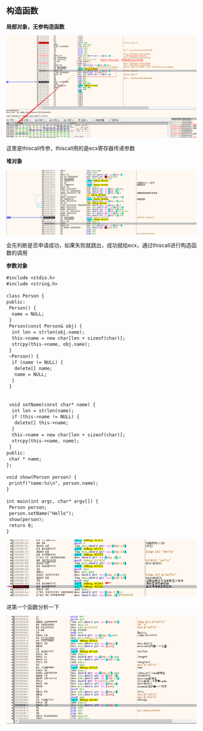 构造函数
---

**局部对象，无参构造函数**

![](https://raw.githubusercontent.com/Whitebird0/tuchuang/main/QQ%E6%88%AA%E5%9B%BE20211005200333.png)

这里是thiscall传参，thiscall用的是ecx寄存器传递参数

 **堆对象**
 
 ![](https://raw.githubusercontent.com/Whitebird0/tuchuang/main/QQ%E6%88%AA%E5%9B%BE20211005213036.png)
 
 会先判断是否申请成功，如果失败就跳出，成功就给ecx，通过thiscall进行构造函数的调用
 
 
**参数对象**

    #include <stdio.h>
    #include <string.h>

    class Person {
    public:
     Person() {
      name = NULL;
     }
     Person(const Person& obj) {
      int len = strlen(obj.name);
      this->name = new char[len + sizeof(char)];
      strcpy(this->name, obj.name);
     }
     ~Person() {	
      if (name != NULL) {
       delete[] name;
       name = NULL;
      }
     }


     void setName(const char* name) {
      int len = strlen(name);
      if (this->name != NULL) {
       delete[] this->name;
      }
      this->name = new char[len + sizeof(char)];
      strcpy(this->name, name);
     }
    public:
     char * name;
    };

    void show(Person person) {
     printf("name:%s\n", person.name);
    }

    int main(int argc, char* argv[]) {
     Person person;
     person.setName("Hello");
     show(person);
     return 0;
    }

![](https://raw.githubusercontent.com/Whitebird0/tuchuang/main/QQ%E6%88%AA%E5%9B%BE20211005232215.png)

进第一个函数分析一下

![](https://raw.githubusercontent.com/Whitebird0/tuchuang/main/QQ%E6%88%AA%E5%9B%BE20211005232200.png)


